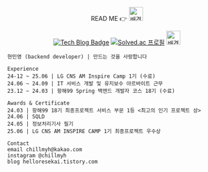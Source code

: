 <div align="center">
  

READ ME 👉 <a href="https://charm-manicure-495.notion.site/Read-Me-1705254cd71680d489c8f3bb315acbb9?pvs=73" target="_blank" title="웹 포트폴리오(클릭)">
  <img src="https://github.com/user-attachments/assets/840933f0-6268-4aff-b782-d475e8828280" width="32" height="32" alt="배경 제거 프로젝트" />
</a>

[![Tech Blog Badge](http://img.shields.io/badge/Blog-orange?style=flat-square&logo=tistory&link=https://helloresekai.tistory.com/)](https://helloresekai.tistory.com/)
[![Solved.ac
프로필](http://mazassumnida.wtf/api/mini/generate_badge?boj=kingmandoo95)](https://solved.ac/kingmandoo95)
<a href="https://www.16personalities.com/ko/성격유형-entp" target="_blank" title="MBTI(클릭)">
  <img src="https://github.com/user-attachments/assets/c9c82458-f931-4c2f-8424-09969116a92d" width="32" height="32" alt="배경 제거 프로젝트" />
</a>

<!-- [![Hits](https://hits.seeyoufarm.com/api/count/incr/badge.svg?url=https%3A%2F%2Fgithub.com%2F95hyun&count_bg=%23658C55&title_bg=%23555555&icon=&icon_color=%23E7E7E7&title=today&edge_flat=false)](https://hits.seeyoufarm.com) -->

</div>



<!-- ![header](https://capsule-render.vercel.app/api?type=venom&color=262577&height=140&section=header&text=minyeong%20hyun&fontColor=E2E2E2&fontSize=60&animation=twinkling) 

![digimon-glitch](https://github.com/user-attachments/assets/98081e20-a6d6-4d78-b003-40271e2abd4d) -->

```
현민영 (backend developer) | 만드는 것을 사랑합니다

Experience                                                                
24-12 ~ 25.06 | LG CNS AM Inspire Camp 1기 (수료)
24.06 ~ 24.09 | IT 서비스 개발 및 유지보수 아르바이트 근무
23.12 ~ 24.03 | 항해99 Spring 백엔드 개발자 코스 18기 (수료)

Awards & Certificate
24.03 | 항해99 18기 최종프로젝트 서비스 부문 1등 <최고의 인기 프로젝트 상>
24.06 | SQLD
24.05 | 정보처리기사 필기
25.06 | LG CNS AM INSPIRE CAMP 1기 최종프로젝트 우수상
 
Contact
email chillmyh@kakao.com
instagram @chillmyh
blog helloresekai.tistory.com
```



<!--
<details>

  <summary>stack info</summary>

> Core *** </br>
> <img src="https://img.shields.io/badge/Java-181717?style=flat-square&logo=openjdk&logoColor=white"> <img src="https://img.shields.io/badge/Spring Boot-6DB33F?style=flat-square&logo=springboot&logoColor=white"> <img src="https://img.shields.io/badge/JPA-6DB33F?style=flat-square&logo=Spring&logoColor=white"> <img src="https://img.shields.io/badge/MySQL-4479A1?style=flat-square&logo=mysql&logoColor=white">  </br> <img src="https://img.shields.io/badge/git-F05032?style=flat-square&logo=git&logoColor=white">   <img src="https://img.shields.io/badge/Github Actions-2088FF?style=flat-square&logo=githubactions&logoColor=white"/>
>
> Sub * ~ ** </br>
> <img src="https://img.shields.io/badge/vue3-4FC08D?style=flat-square&logo=vue.js&logoColor=white"> <img src="https://img.shields.io/badge/Redis-DC382D?style=flat-square&logo=redis&logoColor=white"> </br> <img src="https://img.shields.io/badge/AWS EC2-FF9900?style=flat-square&logo=amazonec2&logoColor=white">  <img src="https://img.shields.io/badge/AWS S3-569A31?style=flat-square&logo=amazons3&logoColor=white"> <img src="https://img.shields.io/badge/Docker-2496ED?style=flat-square&logo=Docker&logoColor=white"/>
>
> Experienced * </br>
> <img src="https://img.shields.io/badge/ubuntu-E95420?style=flat-square&logo=ubuntu&logoColor=white"> <img src="https://img.shields.io/badge/Prometheus-E6522C?style=flat-square&logo=prometheus&logoColor=white"/> <img src="https://img.shields.io/badge/Grafana-F46800?style=flat-square&logo=grafana&logoColor=white"/> <img src="https://img.shields.io/badge/SlackAPI-4A154B?style=flat-square&logo=slack&logoColor=white"/> </br> <img src="https://img.shields.io/badge/PHP-777BB4?style=flat-square&logo=php&logoColor=white"> <img src="https://img.shields.io/badge/CentOs-262577?style=flat-square&logo=centos&logoColor=white"> <img src="https://img.shields.io/badge/MariaDB-003545?style=flat-square&logo=mariadb&logoColor=white">
>
> Currently Learning </br>
> <img src="https://img.shields.io/badge/React-61DAFB?style=flat-square&logo=react&logoColor=white"> <img src="https://img.shields.io/badge/TypeScript-3178C6?style=flat-square&logo=TypeScript&logoColor=white">
>
> 
> <a href="https://github.com/95hyun/github-readme-stats">
>  <img height=200 align="center" src="https://github-readme-stats.vercel.app/api?username=95hyun" />
> </a>
> <a href="https://github.com/95hyun/convoychat">
>  <img height=200 align="center" src="https://github-readme-stats.vercel.app/api/top-langs?username=95hyun&layout=compact&langs_count=8&card_width=320" />
> </a>

-->

<!-- <a href="https://hits.seeyoufarm.com"><img src="https://hits.seeyoufarm.com/api/count/incr/badge.svg?url=https%3A%2F%2Fgithub.com%2F95hyun&count_bg=%23729C52&title_bg=%23555555&icon=&icon_color=%23E7E7E7&title=hits&edge_flat=false"/> [![Solved.ac Profile](http://mazassumnida.wtf/api/v2/generate_badge?boj=kingmandoo95)](https://solved.ac/kingmandoo95/)</a> -->

<!-- [![Solved.ac Profile](http://mazassumnida.wtf/api/v2/generate_badge?boj=kingmandoo95)](https://solved.ac/kingmandoo95/)  ![Anurag's GitHub stats](https://github-readme-stats.vercel.app/api?username=95hyun&show_icons=true&theme=transparent) 

22.09 ~ 23.09 | SH오디오 - PA 크루원 근무
20.06 ~ 24.09 | 프리랜서 작곡가/비트메이커 
20.01 ~ 20.03 | 제일기업 - 현대오일뱅크 대산 정유공장 내 보온/도장/운전중 검사 관리직 인턴 근무
14.03 ~ 21.02 | 순천향대 기계공학과 졸업
11.07 ~ 14.02 | 한서고등학교
11.02 ~ 11.07 | 동양고등학교-->




</details>

